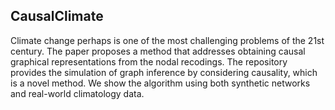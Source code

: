 ## CausalClimate

Climate change perhaps is one of the most challenging problems of the 21st century. The paper proposes a method that addresses obtaining causal graphical representations from the nodal recodings.
The repository provides the simulation of graph inference by considering causality, which is a novel method. We show the algorithm using both synthetic networks and real-world climatology data. 

